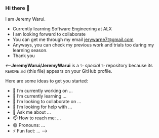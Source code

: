 ### Hi there 👋

I am Jeremy Warui.

* Currently learning Software Engineering at ALX
* I am looking forward to collaborate
* You can get me through my email jerywarne7@gmail.com
* Anyways, you can check my previous work and trials too during my learning season.
* Thank you

<--**JeremyWarui/JeremyWarui** is a ✨ _special_ ✨ repository because its `README.md` (this file) appears on your GitHub profile.

Here are some ideas to get you started:

- 🔭 I’m currently working on ...
- 🌱 I’m currently learning ...
- 👯 I’m looking to collaborate on ...
- 🤔 I’m looking for help with ...
- 💬 Ask me about ...
- 📫 How to reach me: ...
- 😄 Pronouns: ...
- ⚡ Fun fact: ...
-->
